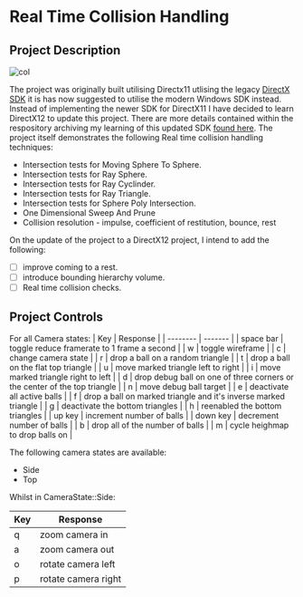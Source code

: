 # Real Time Collision Handling
## Project Description
![col](https://github.com/user-attachments/assets/54a49b09-41a1-4010-88be-4d6edef1cbc3)

The project was originally built utilising Directx11  utlising the legacy [DirectX SDK](https://www.microsoft.com/en-gb/download/details.aspx?id=6812) it is has now suggested to utilise the modern Windows SDK instead. Instead of implementing the newer SDK for DirectX11 I have decided to learn DirectX12 to update this project. There are more details contained within the respository archiving my learning of this updated SDK [found here](https://github.com/MoAgilah/Introduction-to-Game-Programming-with-DirectX12).
The project itself demonstrates the following Real time collision handling techniques:
- Intersection tests for Moving Sphere To Sphere.
- Intersection tests for Ray Sphere.
- Intersection tests for Ray Cyclinder.
- Intersection tests for Ray Triangle.
- Intersection tests for Sphere Poly Intersection.
- One Dimensional Sweep And Prune
- Collision resolution - impulse, coefficient of restitution, bounce, rest

On the update of the project to a DirectX12 project, I intend to add the following:
- [ ] improve coming to a rest.
- [ ] introduce bounding hierarchy volume.
- [ ] Real time collision checks.

## Project Controls
For all Camera states:
| Key    | Response |
| -------- | ------- |
| space bar  | toggle reduce framerate to 1 frame a second   |
| w  | toggle wireframe    |
| c | change camera state     |
| r | drop a ball on a random triangle |
| t | drop a ball on the flat top triangle |
| u | move marked triangle left to right |
| i | move marked triangle right to left |
| d | drop debug ball on one of three corners or the center of the top triangle |
| n | move debug ball target |
| e | deactivate all active balls |
| f | drop a ball on marked triangle and it's inverse marked triangle |
| g | deactivate the bottom triangles |
| h | reenabled the bottom triangles |
| up key | increment number of balls |
| down key | decrement number of balls |
| b | drop all of the number of balls |
| m | cycle heighmap to drop balls on |

The following camera states are available:
- Side
- Top

Whilst in CameraState::Side:

| Key    | Response |
| -------- | ------- |
| q | zoom camera in     |
| a | zoom camera out    |
| o | rotate camera left    |
| p | rotate camera right     |

